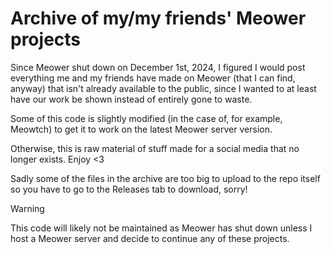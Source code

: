 # Archive of my/my friends' Meower projects
Since Meower shut down on December 1st, 2024, I figured I would post everything me and my friends have made on Meower (that I can find, anyway) that isn't already available to the public, since I wanted to at least have our work be shown instead of entirely gone to waste.

Some of this code is slightly modified (in the case of, for example, Meowtch) to get it to work on the latest Meower server version.

Otherwise, this is raw material of stuff made for a social media that no longer exists. Enjoy <3

Sadly some of the files in the archive are too big to upload to the repo itself so you have to go to the Releases tab to download, sorry!

> [!WARNING]
> This code will likely not be maintained as Meower has shut down unless I host a Meower server and decide to continue any of these projects.
